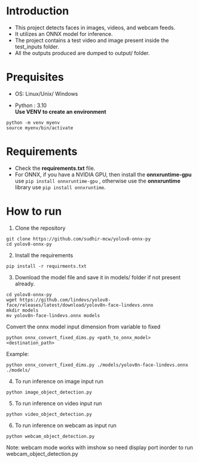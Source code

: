 # Introduction 
- This project detects faces in images, videos, and webcam feeds.
-  It utilizes an ONNX model for inference.
-  The project contains a test video and image present inside the test_inputs folder.
- All the outputs produced are dumped to output/ folder.

# Prequisites
- OS: Linux/Unix/ Windows

- Python : 3.10 \
**Use VENV to create an environment**
```
python -m venv myenv 
source myenv/bin/activate
``` 
# Requirements

* Check the **requirements.txt** file.
* For ONNX, if you have a NVIDIA GPU, then install the **onnxruntime-gpu** use 
```pip install onnxruntime-gpu```
, otherwise use the **onnxruntime** library use ```pip install onnxruntime```.

# How to run 
1. Clone the repository
```
git clone https://github.com/sudhir-mcw/yolov8-onnx-py
cd yolov8-onnx-py
```
2. Install the requirements
```
pip install -r requirments.txt
```
3. Download the model file and save it in models/ folder if not present already.
```
cd yolov8-onnx-py
wget https://github.com/lindevs/yolov8-face/releases/latest/download/yolov8n-face-lindevs.onnx
mkdir models
mv yolov8n-face-lindevs.onnx models
```
Convert the onnx model input dimension from variable to fixed 
```
python onnx_convert_fixed_dims.py <path_to_onnx_model> <destination_path>
```
Example:
```
python onnx_convert_fixed_dims.py ./models/yolov8n-face-lindevs.onnx ./models/
```
4. To run inference on image input run 
```
python image_object_detection.py
```
5. To run inference on video input run 
```
python video_object_detection.py
```
6. To run inference on webcam as input run 
```
python webcam_object_detection.py
```
Note: webcam mode works with imshow so need display port inorder to run webcam_object_detection.py


